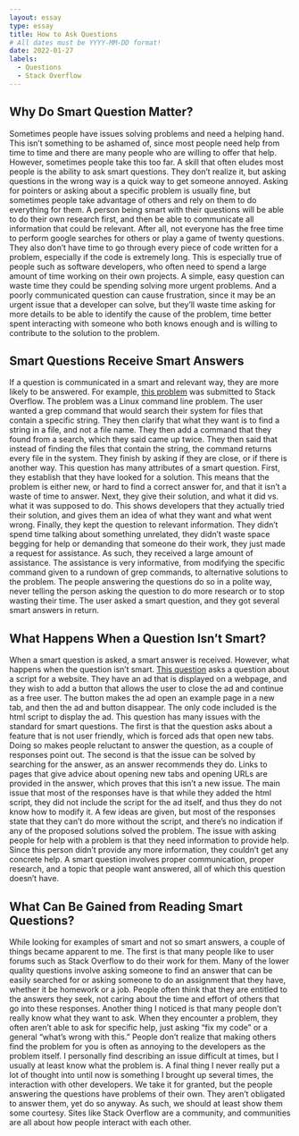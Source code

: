 ```yaml
---
layout: essay
type: essay
title: How to Ask Questions
# All dates must be YYYY-MM-DD format!
date: 2022-01-27
labels:
  - Questions
  - Stack Overflow
---
```



## Why Do Smart Question Matter?

Sometimes people have issues solving problems and need a helping hand. This isn’t something to be ashamed of, since most people need help from time to time and there are many people who are willing to offer that help. However, sometimes people take this too far. A skill that often eludes most people is the ability to ask smart questions. They don’t realize it, but asking questions in the wrong way is a quick way to get someone annoyed. Asking for pointers or asking about a specific problem is usually fine, but sometimes people take advantage of others and rely on them to do everything for them. A person being smart with their questions will be able to do their own research first, and then be able to communicate all information that could be relevant. After all, not everyone has the free time to perform google searches for others or play a game of twenty questions. They also don’t have time to go through every piece of code written for a problem, especially if the code is extremely long. This is especially true of people such as software developers, who often need to spend a large amount of time working on their own projects. A simple, easy question can waste time they could be spending solving more urgent problems. And a poorly communicated question can cause frustration, since it may be an urgent issue that a developer can solve, but they’ll waste time asking for more details to be able to identify the cause of the problem, time better spent interacting with someone who both knows enough and is willing to contribute to the solution to the problem.

## Smart Questions Receive Smart Answers 

If a question is communicated in a smart and relevant way, they are more likely to be answered. For example, [this problem](https://stackoverflow.com/questions/16956810/how-do-i-find-all-files-containing-specific-text-on-linux) was submitted to Stack Overflow. The problem was a Linux command line problem. The user wanted a grep command that would search their system for files that contain a specific string. They then clarify that what they want is to find a string in a file, and not a file name. They then add a command that they found from a search, which they said came up twice. They then said that instead of finding the files that contain the string, the command returns every file in the system. They finish by asking if they are close, or if there is another way. This question has many attributes of a smart question. First, they establish that they have looked for a solution. This means that the problem is either new, or hard to find a correct answer for, and that it isn’t a waste of time to answer. Next, they give their solution, and what it did vs. what it was supposed to do. This shows developers that they actually tried their solution, and gives them an idea of what they want and what went wrong. Finally, they kept the question to relevant information. They didn’t spend time talking about something unrelated, they didn’t waste space begging for help or demanding that someone do their work, they just made a request for assistance. As such, they received a large amount of assistance. The assistance is very informative, from modifying the specific command given to a rundown of grep commands, to alternative solutions to the problem. The people answering the questions do so in a polite way, never telling the person asking the question to do more research or to stop wasting their time. The user asked a smart question, and they got several smart answers in return.

## What Happens When a Question Isn’t Smart?

When a smart question is asked, a smart answer is received. However, what happens when the question isn’t smart. [This question]( https://stackoverflow.com/questions/28057298/close-ad-to-continue-as-free-user) asks a question about a script for a website. They have an ad that is displayed on a webpage, and they wish to add a button that allows the user to close the ad and continue as a free user. The button makes the ad open an example page in a new tab, and then the ad and button disappear. The only code included is the html script to display the ad. This question has many issues with the standard for smart questions. The first is that the question asks about a feature that is not user friendly, which is forced ads that open new tabs. Doing so makes people reluctant to answer the question, as a couple of responses point out. The second is that the issue can be solved by searching for the answer, as an answer recommends they do. Links to pages that give advice about opening new tabs and opening URLs are provided in the answer, which proves that this isn’t a new issue. The main issue that most of the responses have is that while they added the html script, they did not include the script for the ad itself, and thus they do not know how to modify it. A few ideas are given, but most of the responses state that they can’t do more without the script, and there’s no indication if any of the proposed solutions solved the problem. The issue with asking people for help with a problem is that they need information to provide help. Since this person didn’t provide any more information, they couldn’t get any concrete help. A smart question involves proper communication, proper research, and a topic that people want answered, all of which this question doesn’t have.

## What Can Be Gained from Reading Smart Questions?

While looking for examples of smart and not so smart answers, a couple of things became apparent to me. The first is that many people like to user forums such as Stack Overflow to do their work for them. Many of the lower quality questions involve asking someone to find an answer that can be easily searched for or asking someone to do an assignment that they have, whether it be homework or a job. People often think that they are entitled to the answers they seek, not caring about the time and effort of others that go into these responses. Another thing I noticed is that many people don’t really know what they want to ask. When they encounter a problem, they often aren’t able to ask for specific help, just asking “fix my code” or a general “what’s wrong with this.” People don’t realize that making others find the problem for you is often as annoying to the developers as the problem itself. I personally find describing an issue difficult at times, but I usually at least know what the problem is. A final thing I never really put a lot of thought into until now is something I brought up several times, the interaction with other developers. We take it for granted, but the people answering the questions have problems of their own. They aren’t obligated to answer them, yet do so anyway. As such, we should at least show them some courtesy. Sites like Stack Overflow are a community, and communities are all about how people interact with each other. 

